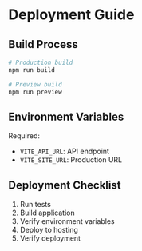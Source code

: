 # Deployment Guide

## Build Process
```bash
# Production build
npm run build

# Preview build
npm run preview
```

## Environment Variables
Required:
- `VITE_API_URL`: API endpoint
- `VITE_SITE_URL`: Production URL

## Deployment Checklist
1. Run tests
2. Build application
3. Verify environment variables
4. Deploy to hosting
5. Verify deployment